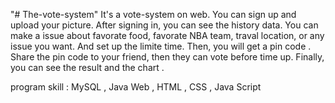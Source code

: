 "# The-vote-system"
It's a vote-system on web.
You can sign up and upload your picture.
After signing in, you can see the history data. 
You can make a issue about favorate food, favorate NBA team, traval location, or any issue you want.
And set up the limite time.
Then, you will get a pin code .
Share the pin code to your friend, then they can vote before time up.
Finally, you can see the result and the chart .

program skill : MySQL , Java Web , HTML , CSS , Java Script

